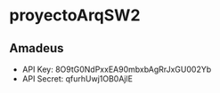 # proyectoArqSW2

## Amadeus
- API Key: 8O9tG0NdPxxEA90mbxbAgRrJxGU002Yb
- API Secret: qfurhUwj1OB0AjlE
